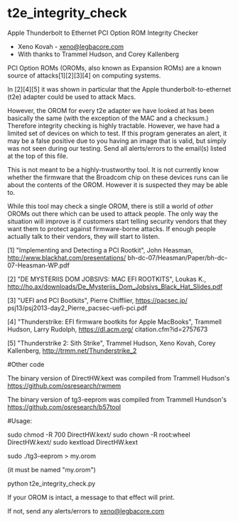 # t2e_integrity_check

 Apple Thunderbolt to Ethernet PCI Option ROM Integrity Checker
 - Xeno Kovah - xeno@legbacore.com
 - With thanks to Trammel Hudson, and Corey Kallenberg

 PCI Option ROMs (OROMs, also known as Expansion ROMs) are a
 known source of attacks[1][2][3][4] on computing systems.

 In [2][4][5] it was shown in particular that the Apple
 thunderbolt-to-ethernet (t2e) adapter could be used to attack Macs.

 However, the OROM for every t2e adapter we have looked at has
 been basically the same (with the exception of the MAC and
 a checksum.) Therefore integrity checking is highly tractable.
 However, we have had a limited set of devices on which to test.
 If this program generates an alert, it may be a false positive
 due to you having an image that is valid, but simply was not
 seen during our testing. Send all alerts/errors to the
 email(s) listed at the top of this file.

 This is not meant to be a highly-trustworthy tool. It is not
 currently know whether the firmware that the Broadcom chip
 on these devices runs can lie about the contents of the OROM.
 However it is suspected they may be able to.

 While this tool may check a single OROM, there is still a world
 of *other* OROMs out there which can be used to attack people.
 The only way the situation will improve is if customers start
 telling security vendors that they want them to protect against
 firmware-borne attacks. If enough people actually talk to their
 vendors, they will start to listen.

[1] "Implementing and Detecting a PCI Rootkit",
 John Heasman, http://www.blackhat.com/presentations/
 bh-dc-07/Heasman/Paper/bh-dc-07-Heasman-WP.pdf

[2] "DE MYSTERIIS DOM JOBSIVS: MAC EFI ROOTKITS", Loukas K.,
 http://ho.ax/downloads/De_Mysteriis_Dom_Jobsivs_Black_Hat_Slides.pdf

[3] "UEFI and PCI Bootkits", Pierre Chifflier, https://pacsec.jp/
 psj13/psj2013-day2_Pierre_pacsec-uefi-pci.pdf

[4] "Thunderstrike: EFI firmware bootkits for Apple MacBooks",
 Trammell Hudson, Larry Rudolph, https://dl.acm.org/
 citation.cfm?id=2757673

[5] "Thunderstrike 2: Sith Strike", Trammel Hudson, Xeno Kovah,
Corey Kallenberg, http://trmm.net/Thunderstrike_2

#Other code

The binary version of DirectHW.kext was compiled from Trammell Hudson's https://github.com/osresearch/rwmem

The binary version of tg3-eeprom was compiled from Trammell Hundson's https://github.com/osresearch/b57tool

#Usage:

sudo chmod -R 700 DirectHW.kext/
sudo chown -R root:wheel DirectHW.kext/
sudo kextload DirectHW.kext

sudo ./tg3-eeprom > my.orom

 (it must be named "my.orom")

python t2e_integrity_check.py

If your OROM is intact, a message to that effect will print.

If not, send any alerts/errors to xeno@legbacore.com
